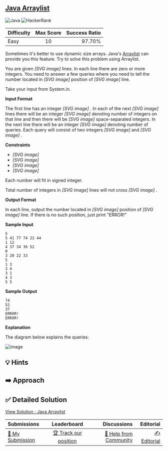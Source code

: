 ## [Java Arraylist](https://www.hackerrank.com/challenges/java-arraylist)

![Java](https://img.shields.io/badge/java-%23ED8B00.svg?style=for-the-badge&logo=openjdk&logoColor=white) ![HackerRank](https://img.shields.io/badge/-Hackerrank-2EC866?style=for-the-badge&logo=HackerRank&logoColor=white)

| Difficulty | Max Score | Success Ratio |
|:-----------|:------------:|------------:|
| Easy       | 10      | 97.70%        |

Sometimes it's better to use dynamic size arrays. Java's [Arraylist](https://docs.oracle.com/javase/7/docs/api/java/util/ArrayList.html) can provide you this feature. Try to solve this problem using Arraylist.  



You are given  *[SVG image]*  lines. In each line there are zero or more integers. You need to answer a few queries where you need to tell the number located in  *[SVG image]*  position of  *[SVG image]*  line.   



Take your input from System.in.


**Input Format**  

The first line has an integer  *[SVG image]* . In each of the next  *[SVG image]*  lines there will be an integer  *[SVG image]*  denoting number of integers on that line and then there will be  *[SVG image]*  space\-separated integers. In the next line there will be an integer  *[SVG image]*  denoting number of queries. Each query will consist of two integers  *[SVG image]*  and  *[SVG image]* .


**Constraints**  



* *[SVG image]*
* *[SVG image]*
* *[SVG image]*
* *[SVG image]*


Each number will fit in signed integer.  

Total number of integers in  *[SVG image]*  lines will not cross  *[SVG image]* .  



**Output Format**  

In each line, output the number located in  *[SVG image]*  position of  *[SVG image]*  line. If there is no such position, just print "ERROR!"

**Sample Input**


```
5
5 41 77 74 22 44
1 12
4 37 34 36 52
0
3 20 22 33
5
1 3
3 4
3 1
4 3
5 5

```
**Sample Output**


```
74
52
37
ERROR!
ERROR!

```
**Explanation**

The diagram below explains the queries:


![image](https://s3.amazonaws.com/hr-assets/0/1489168616-b25dd38013-arraylist.png)


## 💡 Hints 

## ➡️ Approach 

## ✅ Detailed Solution
[View Solution : Java Arraylist](./Solution.java)

| Submissions | Leaderboard| Discussions | Editorial |
|:-----------|:------------:|------------:|------------:|
| [📝 My Submission](https://www.hackerrank.com/challenges/java-arraylist/submissions) | [🏆 Track our position](https://www.hackerrank.com/challenges/java-arraylist/leaderboard) | [🤔 Help from Community](https://www.hackerrank.com/challenges/java-arraylist/forum) | [✍️ Editorial](https://www.hackerrank.com/challenges/java-arraylist/editorial) |

